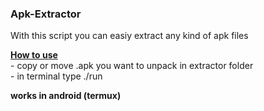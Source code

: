 ### Apk-Extractor <br>
With this script you can easiy extract any kind of apk files
<p>
  <b><u>How to use</u></b> <br>
- copy or move .apk you want to unpack in extractor folder <br>
- in terminal type ./run 

<b>works in android (termux)</b>
